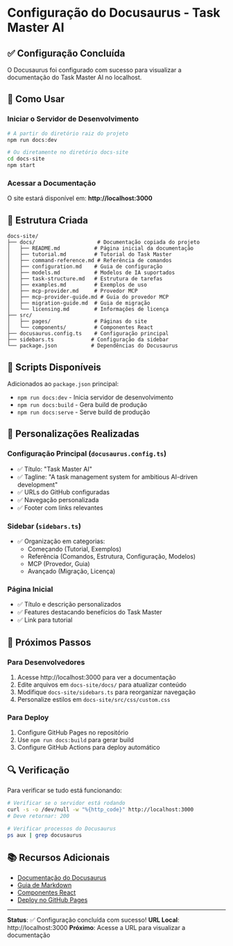 # Configuração do Docusaurus - Task Master AI

## ✅ Configuração Concluída

O Docusaurus foi configurado com sucesso para visualizar a documentação do Task Master AI no localhost.

## 🚀 Como Usar

### Iniciar o Servidor de Desenvolvimento

```bash
# A partir do diretório raiz do projeto
npm run docs:dev

# Ou diretamente no diretório docs-site
cd docs-site
npm start
```

### Acessar a Documentação

O site estará disponível em: **http://localhost:3000**

## 📁 Estrutura Criada

```
docs-site/
├── docs/                    # Documentação copiada do projeto
│   ├── README.md           # Página inicial da documentação
│   ├── tutorial.md         # Tutorial do Task Master
│   ├── command-reference.md # Referência de comandos
│   ├── configuration.md    # Guia de configuração
│   ├── models.md           # Modelos de IA suportados
│   ├── task-structure.md   # Estrutura de tarefas
│   ├── examples.md         # Exemplos de uso
│   ├── mcp-provider.md     # Provedor MCP
│   ├── mcp-provider-guide.md # Guia do provedor MCP
│   ├── migration-guide.md  # Guia de migração
│   └── licensing.md        # Informações de licença
├── src/
│   ├── pages/              # Páginas do site
│   └── components/         # Componentes React
├── docusaurus.config.ts    # Configuração principal
├── sidebars.ts            # Configuração da sidebar
└── package.json           # Dependências do Docusaurus
```

## 🔧 Scripts Disponíveis

Adicionados ao `package.json` principal:

- `npm run docs:dev` - Inicia servidor de desenvolvimento
- `npm run docs:build` - Gera build de produção
- `npm run docs:serve` - Serve build de produção

## 🎨 Personalizações Realizadas

### Configuração Principal (`docusaurus.config.ts`)
- ✅ Título: "Task Master AI"
- ✅ Tagline: "A task management system for ambitious AI-driven development"
- ✅ URLs do GitHub configuradas
- ✅ Navegação personalizada
- ✅ Footer com links relevantes

### Sidebar (`sidebars.ts`)
- ✅ Organização em categorias:
  - Começando (Tutorial, Exemplos)
  - Referência (Comandos, Estrutura, Configuração, Modelos)
  - MCP (Provedor, Guia)
  - Avançado (Migração, Licença)

### Página Inicial
- ✅ Título e descrição personalizados
- ✅ Features destacando benefícios do Task Master
- ✅ Link para tutorial

## 📝 Próximos Passos

### Para Desenvolvedores
1. Acesse http://localhost:3000 para ver a documentação
2. Edite arquivos em `docs-site/docs/` para atualizar conteúdo
3. Modifique `docs-site/sidebars.ts` para reorganizar navegação
4. Personalize estilos em `docs-site/src/css/custom.css`

### Para Deploy
1. Configure GitHub Pages no repositório
2. Use `npm run docs:build` para gerar build
3. Configure GitHub Actions para deploy automático

## 🔍 Verificação

Para verificar se tudo está funcionando:

```bash
# Verificar se o servidor está rodando
curl -s -o /dev/null -w "%{http_code}" http://localhost:3000
# Deve retornar: 200

# Verificar processos do Docusaurus
ps aux | grep docusaurus
```

## 📚 Recursos Adicionais

- [Documentação do Docusaurus](https://docusaurus.io/docs)
- [Guia de Markdown](https://docusaurus.io/docs/markdown-features)
- [Componentes React](https://docusaurus.io/docs/markdown-features/react)
- [Deploy no GitHub Pages](https://docusaurus.io/docs/deployment#deploying-to-github-pages)

---

**Status**: ✅ Configuração concluída com sucesso!
**URL Local**: http://localhost:3000
**Próximo**: Acesse a URL para visualizar a documentação